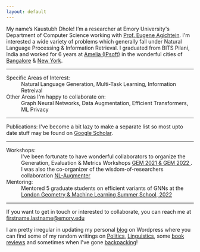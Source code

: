 ```yaml
---
layout: default
---
```


My name’s Kaustubh Dhole! I’m a researcher at Emory University's Department of Computer Science working with [Prof. Eugene Agichtein](https://scholar.google.com/citations?hl=en&user=3BX3vWcAAAAJ&view_op=list_works&sortby=pubdate). I'm interested a wide variety of problems which generally fall under Natural Language Processing & Information Retrieval. I graduated from BITS Pilani, India and worked for 6 years at <a href="https://amelia.ai/">Amelia (IPsoft)</a> in the wonderful cities of <a href="https://www.youtube.com/watch?v=_ICcaaFNX2o">Bangalore</a> & <a href="https://www.youtube.com/watch?v=h3fUgOKFMNU">New York</a>.


* * *

<dl>
   <dt>Specific Areas of Interest:</dt>
      <dd>Natural Language Generation, Multi-Task Learning, Information Retreival </dd>
   <dt>Other Areas I'm happy to collaborate on:</dt>
         <dd>Graph Neural Networks, Data Augmentation, Efficient Transformers, ML Privacy</dd>
</dl>


* * *

Publications: I've become a bit lazy to make a separate list so most upto date stuff may be found on <a href="https://scholar.google.co.in/citations?hl=en&user=xSGbQ3oAAAAJ&view_op=list_works&sortby=pubdate">Google Scholar</a>.


* * *

<dl>
   <dt>Workshops:</dt>
      <dd>I've been fortunate to have wonderful collaborators to organize the Generation, Evaluation & Metrics Workshops <a href="https://gem-benchmark.com/workshop">GEM 2021 & GEM 2022 </a>. I was also the co-organizer of the wisdom-of-researchers collaboration <a href="https://gem-benchmark.com/nl_augmenter">NL-Augmenter</a> </dd>
   <dt>Mentoring:</dt>
      <dd> Mentored 5 graduate students on efficient variants of GNNs at the <a href="https://www.logml.ai/people/mentor22/kaustubh">London Geometry & Machine Learning Summer School, 2022</a> </dd>
</dl>


* * *

If you want to get in touch or interested to collaborate, you can reach me at firstname.lastname@emory.edu

I am pretty irregular in updating my personal <a href="https://kaustubhdhole.wordpress.com/">blog</a> on Wordpress where you can find some of my random writings on <a href="https://kaustubhdhole.wordpress.com/category/political/">Politics</a>, <a href="https://kaustubhdhole.wordpress.com/category/nlp/">Linguistics</a>, some <a href="https://kaustubhdhole.wordpress.com/2020/02/29/a-few-random-books-that-i-found-interesting-and-a-few-which-i-didnt/"> book reviews</a> and sometimes when I've gone <a href="https://kaustubhdhole.wordpress.com/category/travel/">backpacking</a>!
